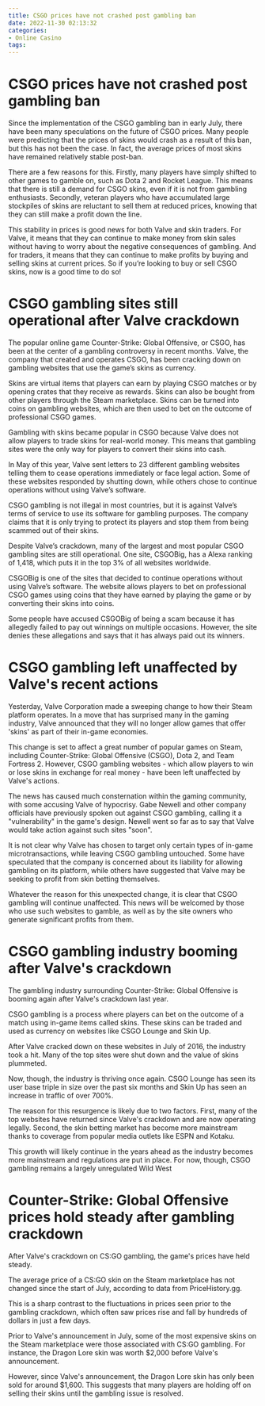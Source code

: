 ```yaml
---
title: CSGO prices have not crashed post gambling ban
date: 2022-11-30 02:13:32
categories:
- Online Casino
tags:
---
```



#  CSGO prices have not crashed post gambling ban

Since the implementation of the CSGO gambling ban in early July, there have been many speculations on the future of CSGO prices. Many people were predicting that the prices of skins would crash as a result of this ban, but this has not been the case. In fact, the average prices of most skins have remained relatively stable post-ban.

There are a few reasons for this. Firstly, many players have simply shifted to other games to gamble on, such as Dota 2 and Rocket League. This means that there is still a demand for CSGO skins, even if it is not from gambling enthusiasts. Secondly, veteran players who have accumulated large stockpiles of skins are reluctant to sell them at reduced prices, knowing that they can still make a profit down the line.

This stability in prices is good news for both Valve and skin traders. For Valve, it means that they can continue to make money from skin sales without having to worry about the negative consequences of gambling. And for traders, it means that they can continue to make profits by buying and selling skins at current prices. So if you’re looking to buy or sell CSGO skins, now is a good time to do so!

#  CSGO gambling sites still operational after Valve crackdown

The popular online game Counter-Strike: Global Offensive, or CSGO, has been at the center of a gambling controversy in recent months. Valve, the company that created and operates CSGO, has been cracking down on gambling websites that use the game’s skins as currency.

Skins are virtual items that players can earn by playing CSGO matches or by opening crates that they receive as rewards. Skins can also be bought from other players through the Steam marketplace. Skins can be turned into coins on gambling websites, which are then used to bet on the outcome of professional CSGO games.

Gambling with skins became popular in CSGO because Valve does not allow players to trade skins for real-world money. This means that gambling sites were the only way for players to convert their skins into cash.

In May of this year, Valve sent letters to 23 different gambling websites telling them to cease operations immediately or face legal action. Some of these websites responded by shutting down, while others chose to continue operations without using Valve’s software.

CSGO gambling is not illegal in most countries, but it is against Valve’s terms of service to use its software for gambling purposes. The company claims that it is only trying to protect its players and stop them from being scammed out of their skins.

Despite Valve’s crackdown, many of the largest and most popular CSGO gambling sites are still operational. One site, CSGOBig, has a Alexa ranking of 1,418, which puts it in the top 3% of all websites worldwide.

CSGOBig is one of the sites that decided to continue operations without using Valve’s software. The website allows players to bet on professional CSGO games using coins that they have earned by playing the game or by converting their skins into coins.

Some people have accused CSGOBig of being a scam because it has allegedly failed to pay out winnings on multiple occasions. However, the site denies these allegations and says that it has always paid out its winners.

#  CSGO gambling left unaffected by Valve's recent actions

Yesterday, Valve Corporation made a sweeping change to how their Steam platform operates. In a move that has surprised many in the gaming industry, Valve announced that they will no longer allow games that offer 'skins' as part of their in-game economies.

This change is set to affect a great number of popular games on Steam, including Counter-Strike: Global Offensive (CSGO), Dota 2, and Team Fortress 2. However, CSGO gambling websites - which allow players to win or lose skins in exchange for real money - have been left unaffected by Valve's actions.

The news has caused much consternation within the gaming community, with some accusing Valve of hypocrisy. Gabe Newell and other company officials have previously spoken out against CSGO gambling, calling it a "vulnerability" in the game's design. Newell went so far as to say that Valve would take action against such sites "soon".

It is not clear why Valve has chosen to target only certain types of in-game microtransactions, while leaving CSGO gambling untouched. Some have speculated that the company is concerned about its liability for allowing gambling on its platform, while others have suggested that Valve may be seeking to profit from skin betting themselves.

Whatever the reason for this unexpected change, it is clear that CSGO gambling will continue unaffected. This news will be welcomed by those who use such websites to gamble, as well as by the site owners who generate significant profits from them.

#  CSGO gambling industry booming after Valve's crackdown

The gambling industry surrounding Counter-Strike: Global Offensive is booming again after Valve's crackdown last year.

CSGO gambling is a process where players can bet on the outcome of a match using in-game items called skins. These skins can be traded and used as currency on websites like CSGO Lounge and Skin Up.

After Valve cracked down on these websites in July of 2016, the industry took a hit. Many of the top sites were shut down and the value of skins plummeted.

Now, though, the industry is thriving once again. CSGO Lounge has seen its user base triple in size over the past six months and Skin Up has seen an increase in traffic of over 700%.

The reason for this resurgence is likely due to two factors. First, many of the top websites have returned since Valve's crackdown and are now operating legally. Second, the skin betting market has become more mainstream thanks to coverage from popular media outlets like ESPN and Kotaku.

This growth will likely continue in the years ahead as the industry becomes more mainstream and regulations are put in place. For now, though, CSGO gambling remains a largely unregulated Wild West

#  Counter-Strike: Global Offensive prices hold steady after gambling crackdown

After Valve's crackdown on CS:GO gambling, the game's prices have held steady.

The average price of a CS:GO skin on the Steam marketplace has not changed since the start of July, according to data from PriceHistory.gg.

This is a sharp contrast to the fluctuations in prices seen prior to the gambling crackdown, which often saw prices rise and fall by hundreds of dollars in just a few days.

Prior to Valve's announcement in July, some of the most expensive skins on the Steam marketplace were those associated with CS:GO gambling. For instance, the Dragon Lore skin was worth $2,000 before Valve's announcement.

However, since Valve's announcement, the Dragon Lore skin has only been sold for around $1,600. This suggests that many players are holding off on selling their skins until the gambling issue is resolved.